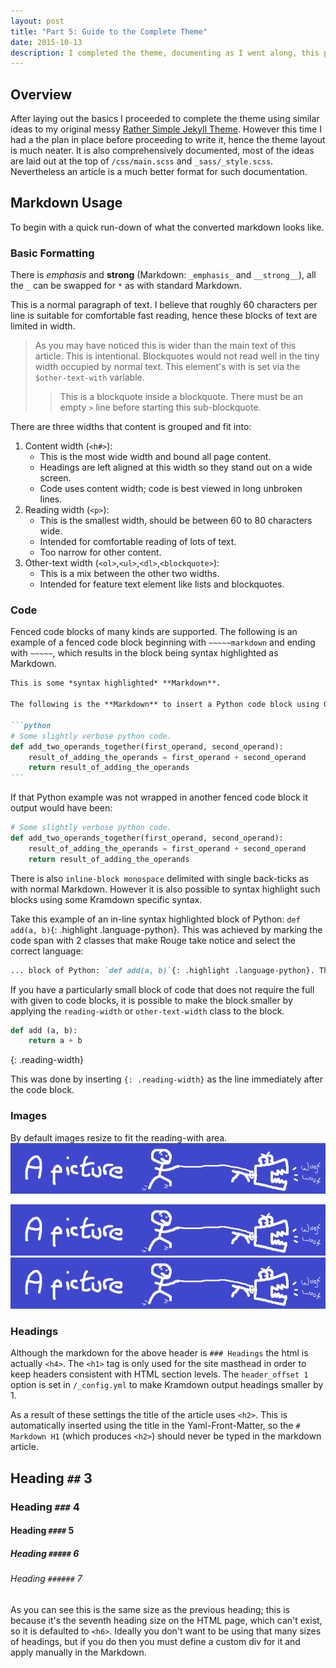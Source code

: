 ```yaml
---
layout: post
title: "Part 5: Guide to the Complete Theme"
date: 2015-10-13
description: I completed the theme, documenting as I went along, this post details the features and how to use them.
---
```


## Overview

After laying out the basics I proceeded to complete the theme using similar ideas to my original messy [Rather Simple Jekyll Theme]().
However this time I had a the plan in place before proceeding to write it, hence the theme layout is much neater.
It is also comprehensively documented, most of the ideas are laid out at the top of `/css/main.scss` and `_sass/_style.scss`.
Nevertheless an article is a much better format for such documentation.

## Markdown Usage

To begin with a quick run-down of what the converted markdown looks like.

### Basic Formatting

There is _emphasis_ and __strong__ (Markdown: `_emphasis_` and `__strong__`), all the `_` can be swapped for `*` as with standard Markdown.

This is a normal paragraph of text. I believe that roughly 60 characters per line is suitable for comfortable fast reading, hence these blocks of text are limited in width.

> As you may have noticed this is wider than the main text of this article.
> This is intentional.
> Blockquotes would not read well in the tiny width occupied by normal text.
> This element's with is set via the `$other-text-with` variable.  
> 
> > This is a blockquote inside a blockquote. 
> > There must be an empty ` > ` line before starting this sub-blockquote.

There are three widths that content is grouped and fit into:

1. Content width (`<h#>`):
    - This is the most wide width and bound all page content.
    - Headings are left aligned at this width so they stand out on a wide screen.
    - Code uses content width; code is best viewed in long unbroken lines.
2. Reading width (`<p>`):
    - This is the smallest width, should be between 60 to 80 characters wide.
    - Intended for comfortable reading of lots of text.
    - Too narrow for other content.
3. Other-text width (`<ol>`,`<ul>`,`<dl>`,`<blockquote>`):
    - This is a mix between the other two widths.
    - Intended for feature text element like lists and blockquotes.


### Code

Fenced code blocks of many kinds are supported. The following is an example of a fenced code block beginning with `~~~~~markdown` and ending with `~~~~~`, which results in the block being syntax highlighted as Markdown. 

~~~~~markdown
This is some *syntax highlighted* **Markdown**.

The following is the **Markdown** to insert a Python code block using Github style fencing:

```python
# Some slightly verbose python code.
def add_two_operands_together(first_operand, second_operand):
    result_of_adding_the_operands = first_operand + second_operand
    return result_of_adding_the_operands
```
~~~~~

If that Python example was not wrapped in another fenced code block it output would have been:

```python
# Some slightly verbose python code.
def add_two_operands_together(first_operand, second_operand):
    result_of_adding_the_operands = first_operand + second_operand
    return result_of_adding_the_operands
```

There is also `inline-block monospace` delimited with single back-ticks as with normal Markdown.
However it is also possible to syntax highlight such blocks using some Kramdown specific syntax.

Take this example of an in-line syntax highlighted block of Python: `def add(a, b)`{: .highlight .language-python}.
This was achieved by marking the code span with 2 classes that make Rouge take notice and select the correct language:

```markdown
... block of Python: `def add(a, b)`{: .highlight .language-python}. This was...
```

If you have a particularly small block of code that does not require the full with given to code blocks, it is possible to make the block smaller by applying the `reading-width` or `other-text-width` class to the block.

```python
def add (a, b):
    return a + b
```
{: .reading-width}

This was done by inserting `{: .reading-width}` as the line immediately after the code block.


### Images

By default images resize to fit the reading-with area. 
![A simple picture](/img/a_picture.png)

<div class="other-text-width"><img src="/img/a_picture.png" alt="A simple picture"></div>
<div><img src="/img/a_picture.png" alt="A simple picture"></div>


### Headings

Although the markdown for the above header is `### Headings` the html is actually `<h4>`.
The `<h1>` tag is only used for the site masthead in order to keep headers consistent with HTML section levels.
The `header_offset 1` option is set in `/_config.yml` to make Kramdown output headings smaller by 1.

As a result of these settings the title of the article uses `<h2>`.
This is automatically inserted using the title in the Yaml-Front-Matter, so the `# Markdown H1` (which produces `<h2>`) should never be typed in the markdown article.

## Heading `##` 3

### Heading `###` 4

#### Heading `####` 5

##### Heading `#####` 6

###### Heading `######` 7

As you can see this is the same size as the previous heading; this is because it's the seventh heading size on the HTML page, which can't exist, so it is defaulted to `<h6>`.
Ideally you don't want to be using that many sizes of headings, but if you do then you must define a custom div for it and apply manually in the Markdown.